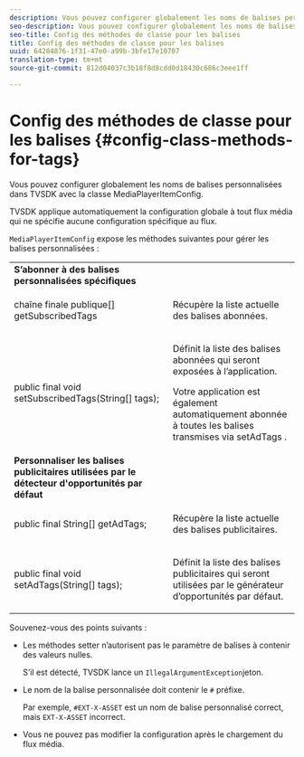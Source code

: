 ```yaml
---
description: Vous pouvez configurer globalement les noms de balises personnalisées dans TVSDK avec la classe MediaPlayerItemConfig.
seo-description: Vous pouvez configurer globalement les noms de balises personnalisées dans TVSDK avec la classe MediaPlayerItemConfig.
seo-title: Config des méthodes de classe pour les balises
title: Config des méthodes de classe pour les balises
uuid: 64284876-1f31-47e0-a99b-3bfe17e10707
translation-type: tm+mt
source-git-commit: 812d04037c3b18f8d8cdd0d18430c686c3eee1ff

---
```



# Config des méthodes de classe pour les balises {#config-class-methods-for-tags}

Vous pouvez configurer globalement les noms de balises personnalisées dans TVSDK avec la classe MediaPlayerItemConfig.

TVSDK applique automatiquement la configuration globale à tout flux média qui ne spécifie aucune configuration spécifique au flux.

`MediaPlayerItemConfig` expose les méthodes suivantes pour gérer les balises personnalisées :

<table id="table_B37A6C75270D47BC99258F2884AD6905"> 
 <tbody> 
  <tr> 
   <td colname="col1"> <b>S’abonner à des balises personnalisées spécifiques</b> </td> 
   <td colname="col2"> </td> 
  </tr> 
  <tr> 
   <td colname="col1"> <span class="codeph"> chaîne finale publique[] getSubscribedTags </span> </td> 
   <td colname="col2"> <p>Récupère la liste actuelle des balises abonnées. </p> </td> 
  </tr> 
  <tr> 
   <td colname="col1"> <span class="codeph"> public final void setSubscribedTags(String[] tags); </span> </td> 
   <td colname="col2"> <p>Définit la liste des balises abonnées qui seront exposées à l’application. </p> <p>Votre application est également automatiquement abonnée à toutes les balises transmises via <span class="codeph"> setAdTags </span>. </p> </td> 
  </tr> 
  <tr> 
   <td colname="col1"> <b>Personnaliser les balises publicitaires utilisées par le détecteur d'opportunités par défaut</b> </td> 
   <td colname="col2"> </td> 
  </tr> 
  <tr> 
   <td colname="col1"> <span class="codeph"> public final String[] getAdTags; </span> </td> 
   <td colname="col2"> <p>Récupère la liste actuelle des balises publicitaires. </p> </td> 
  </tr> 
  <tr> 
   <td colname="col1"> <span class="codeph"> public final void setAdTags(String[] tags); </span> </td> 
   <td colname="col2"> <p>Définit la liste des balises publicitaires qui seront utilisées par le générateur d’opportunités par défaut. </p> </td> 
  </tr> 
 </tbody> 
</table>

Souvenez-vous des points suivants :

* Les méthodes setter n’autorisent pas le paramètre de balises à contenir des valeurs nulles.

   S’il est détecté, TVSDK lance un `IllegalArgumentException`jeton.
* Le nom de la balise personnalisée doit contenir le `#` préfixe.

   Par exemple, `#EXT-X-ASSET` est un nom de balise personnalisé correct, mais `EXT-X-ASSET` incorrect.

* Vous ne pouvez pas modifier la configuration après le chargement du flux média.
